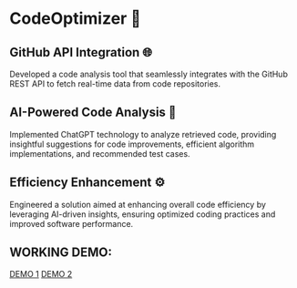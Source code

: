 # CodeOptimizer 🚀

## GitHub API Integration 🌐

Developed a code analysis tool that seamlessly integrates with the GitHub REST API to fetch real-time data from code repositories.

## AI-Powered Code Analysis 🤖

Implemented ChatGPT technology to analyze retrieved code, providing insightful suggestions for code improvements, efficient algorithm implementations, and recommended test cases.

## Efficiency Enhancement ⚙️

Engineered a solution aimed at enhancing overall code efficiency by leveraging AI-driven insights, ensuring optimized coding practices and improved software performance.

## WORKING DEMO: 
[DEMO 1](https://drive.google.com/file/d/1rhDSKEeWjHLZaDFk4yKxp5LYkjCYloVt/view?usp=drive_link)
[DEMO 2](https://drive.google.com/file/d/1Gv4zhPolX6TTWu0hRRuchmBUAXhrtRoG/view?usp=sharing)
